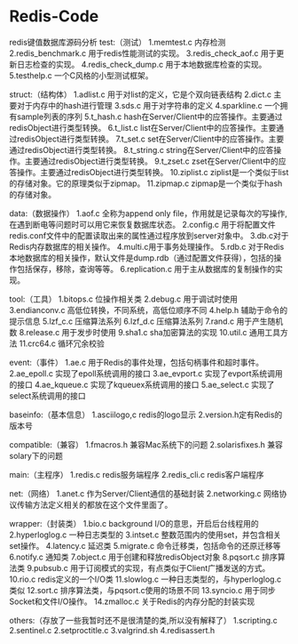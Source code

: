Redis-Code
==========

redis键值数据库源码分析
test:（测试）
1.memtest.c 内存检测
2.redis_benchmark.c 用于redis性能测试的实现。
3.redis_check_aof.c 用于更新日志检查的实现。
4.redis_check_dump.c 用于本地数据库检查的实现。
5.testhelp.c 一个C风格的小型测试框架。

struct:（结构体）
1.adlist.c 用于对list的定义，它是个双向链表结构
2.dict.c 主要对于内存中的hash进行管理
3.sds.c 用于对字符串的定义
4.sparkline.c 一个拥有sample列表的序列
5.t_hash.c hash在Server/Client中的应答操作。主要通过redisObject进行类型转换。
6.t_list.c list在Server/Client中的应答操作。主要通过redisObject进行类型转换。
7.t_set.c  set在Server/Client中的应答操作。主要通过redisObject进行类型转换。
8.t_string.c string在Server/Client中的应答操作。主要通过redisObject进行类型转换。
9.t_zset.c zset在Server/Client中的应答操作。主要通过redisObject进行类型转换。
10.ziplist.c  ziplist是一个类似于list的存储对象。它的原理类似于zipmap。
11.zipmap.c  zipmap是一个类似于hash的存储对象。

data:（数据操作）
1.aof.c 全称为append only file，作用就是记录每次的写操作,在遇到断电等问题时可以用它来恢复数据库状态。
2.config.c 用于将配置文件redis.conf文件中的配置读取出来的属性通过程序放到server对象中。
3.db.c对于Redis内存数据库的相关操作。
4.multi.c用于事务处理操作。
5.rdb.c  对于Redis本地数据库的相关操作，默认文件是dump.rdb（通过配置文件获得），包括的操作包括保存，移除，查询等等。
6.replication.c 用于主从数据库的复制操作的实现。

tool:（工具）
1.bitops.c 位操作相关类
2.debug.c 用于调试时使用
3.endianconv.c 高低位转换，不同系统，高低位顺序不同
4.help.h  辅助于命令的提示信息
5.lzf_c.c 压缩算法系列
6.lzf_d.c  压缩算法系列
7.rand.c 用于产生随机数
8.release.c 用于发步时使用
9.sha1.c sha加密算法的实现
10.util.c  通用工具方法
11.crc64.c 循环冗余校验

event:（事件）
1.ae.c 用于Redis的事件处理，包括句柄事件和超时事件。
2.ae_epoll.c 实现了epoll系统调用的接口
3.ae_evport.c 实现了evport系统调用的接口
4.ae_kqueue.c 实现了kqueuex系统调用的接口
5.ae_select.c 实现了select系统调用的接口

baseinfo:（基本信息）
1.asciilogo,c redis的logo显示
2.version.h定有Redis的版本号

compatible:（兼容）
1.fmacros.h 兼容Mac系统下的问题
2.solarisfixes.h 兼容solary下的问题

main:（主程序）
1.redis.c redis服务端程序
2.redis_cli.c redis客户端程序

net:（网络）
1.anet.c 作为Server/Client通信的基础封装
2.networking.c 网络协议传输方法定义相关的都放在这个文件里面了。

wrapper:（封装类）
1.bio.c background I/O的意思，开启后台线程用的
2.hyperloglog.c 一种日志类型的
3.intset.c  整数范围内的使用set，并包含相关set操作。
4.latency.c 延迟类
5.migrate.c 命令迁移类，包括命令的还原迁移等
6.notify.c 通知类
7.object.c  用于创建和释放redisObject对象
8.pqsort.c  排序算法类
9.pubsub.c 用于订阅模式的实现，有点类似于Client广播发送的方式。
10.rio.c redis定义的一个I/O类
11.slowlog.c 一种日志类型的，与hyperloglog.c类似
12.sort.c 排序算法类，与pqsort.c使用的场景不同
13.syncio.c 用于同步Socket和文件I/O操作。
14.zmalloc.c 关于Redis的内存分配的封装实现

others:（存放了一些我暂时还不是很清楚的类,所以没有解释了）
1.scripting.c
2.sentinel.c
2.setproctitle.c
3.valgrind.sh
4.redisassert.h

